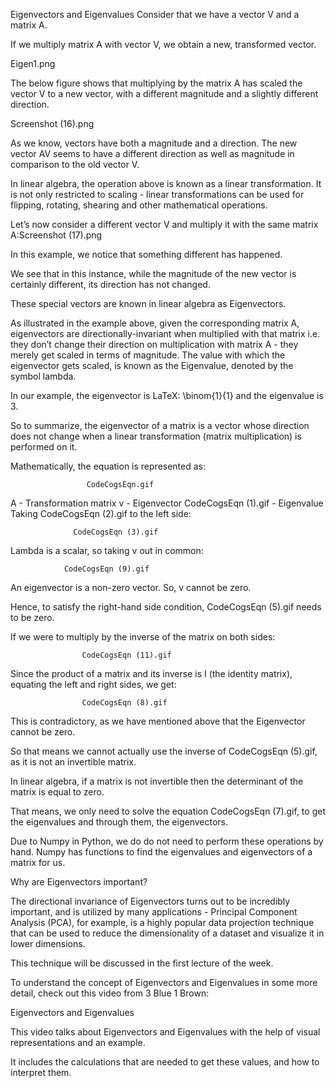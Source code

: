 Eigenvectors and Eigenvalues
Consider that we have a vector V and a matrix A.

If we multiply matrix A with vector V, we obtain a new, transformed vector. 

Eigen1.png

The below figure shows that multiplying by the matrix A has scaled the vector V to a new vector, with a different magnitude and a slightly different direction. 

Screenshot (16).png

As we know, vectors have both a magnitude and a direction. The new vector AV seems to have a different direction as well as magnitude in comparison to the old vector V.

In linear algebra, the operation above is known as a linear transformation. It is not only restricted to scaling - linear transformations can be used for flipping, rotating, shearing and other mathematical operations.

 

Let’s now consider a different vector V and multiply it with the same matrix A:Screenshot (17).png

In this example, we notice that something different has happened. 

We see that in this instance, while the magnitude of the new vector is certainly different, its direction has not changed. 

These special vectors are known in linear algebra as Eigenvectors. 

As illustrated in the example above, given the corresponding matrix A, eigenvectors are directionally-invariant when multiplied with that matrix i.e. they don’t change their direction on multiplication with matrix A - they merely get scaled in terms of magnitude. The value with which the eigenvector gets scaled, is known as the Eigenvalue, denoted by the symbol lambda. 

In our example, the eigenvector is LaTeX: \binom{1}{1}  and the eigenvalue is 3.  

So to summarize, the eigenvector of a matrix is a vector whose direction does not change when a linear transformation (matrix multiplication) is performed on it.

Mathematically, the equation is represented as:

                     CodeCogsEqn.gif         

A - Transformation matrix
v - Eigenvector
CodeCogsEqn (1).gif - Eigenvalue
Taking CodeCogsEqn (2).gif to the left side:

                  CodeCogsEqn (3).gif

Lambda is a scalar, so taking v out in common:

                CodeCogsEqn (9).gif

An eigenvector is a non-zero vector. So, v cannot be zero.

Hence, to satisfy the right-hand side condition, CodeCogsEqn (5).gif needs to be zero.

If we were to multiply by the inverse of the matrix on both sides: 

                    CodeCogsEqn (11).gif

Since the product of a matrix and its inverse is I (the identity matrix), equating the left and right sides, we get:

                    CodeCogsEqn (8).gif

This is contradictory, as we have mentioned above that the Eigenvector cannot be zero.

So that means we cannot actually use the inverse of CodeCogsEqn (5).gif, as it is not an invertible matrix.

In linear algebra, if a matrix is not invertible then the determinant of the matrix is equal to zero.

That means, we only need to solve the equation CodeCogsEqn (7).gif, to get the eigenvalues and through them, the eigenvectors.

Due to Numpy in Python, we do do not need to perform these operations by hand. Numpy has functions to find the eigenvalues and eigenvectors of a matrix for us.

Why are Eigenvectors important?

The directional invariance of Eigenvectors turns out to be incredibly important, and is utilized by many applications - Principal Component Analysis (PCA), for example, is a highly popular data projection technique that can be used to reduce the dimensionality of a dataset and visualize it in lower dimensions. 

This technique will be discussed in the first lecture of the week.

To understand the concept of Eigenvectors and Eigenvalues in some more detail, check out this video from 3 Blue 1 Brown:

Eigenvectors and Eigenvalues

This video talks about Eigenvectors and Eigenvalues with the help of visual representations and an example.

It includes the calculations that are needed to get these values, and how to interpret them.